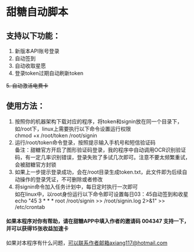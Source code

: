 # 甜糖自动脚本

## 支持以下功能：
1. 新版本API账号登录
2. 自动签到
3. 自动收取星愿
4. 登录token过期自动刷新token  

~~5. 自动激活电费卡~~

## 使用方法：
1. 按照你的机器架构下载对应的程序，将token和signin放在同一个目录下，如/root下，linux上需要执行以下命令设置运行权限  
   chmod +x /root/token /root/signin
2. 运行/root/token命令登录，按照提示输入手机号和短信验证码  
   备注：甜糖官方开启了图形验证码登录，我的程序中自动调用OCR识别验证码，有一定几率识别错误，登录失败了多试几次即可。注意不要太频繁重试，会被甜糖官方封锁
3. 如果上一步提示登录成功，会在/root目录生成token.txt，此文件即为后续自动操作的登录凭证，不可删除或者修改
4. 将signin命令加入任务计划中，每日定时执行一次即可  
   如在linux中，以root身份运行以下命令即可设置每日03：45自动签到和收星  
   echo "45 3 * * * root /root/signin >> /root/signin.log 2>&1" >> /etc/crontab


#### 如果本程序对你有帮助，请在甜糖APP中填入作者的邀请码 004347 支持一下，并可以获得15张收益加速卡


如果对本程序有什么问题，可以联系作者邮箱axiang117@hotmail.com